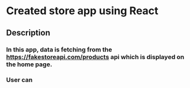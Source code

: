 # Created store app using React

## Description
### In this app, data is fetching from the https://fakestoreapi.com/products api which is displayed on the home page.
### User can 